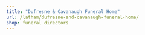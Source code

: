 ```yaml
---
title: "Dufresne & Cavanaugh Funeral Home"
url: /latham/dufresne-and-cavanaugh-funeral-home/
shop: funeral directors
---
```

